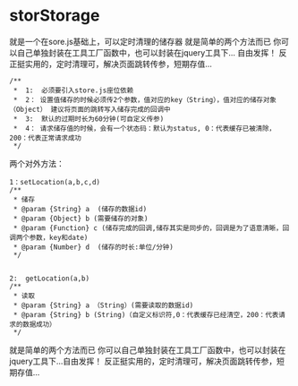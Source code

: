 # storStorage
就是一个在sore.js基础上，可以定时清理的储存器
就是简单的两个方法而已   你可以自己单独封装在工具工厂函数中，也可以封装在jquery工具下... 自由发挥！
反正挺实用的，定时清理可，解决页面跳转传参，短期存值...



    /**
     *  1:  必须要引入store.js座位依赖
     *  2： 设置值储存的时候必须传2个参数，值对应的key（String），值对应的储存对象（Object） 建议将页面的跳转写入储存完成的回调中
     *  3:  默认的过期时长为60分钟(可自定义传参)
     *  4： 请求储存值的时候，会有一个状态码：默认为status, 0：代表缓存已被清除，200：代表正常请求成功
     */
     
两个对外方法：

    1：setLocation(a,b,c,d)  
    /**
     * 储存
     * @param {String} a  (储存的数据id)
     * @param {Object} b (需要储存的对象)
     * @param {Function} c (储存完成的回调,储存其实是同步的，回调是为了语意清晰，回调两个参数，key和date)
     * @param {Number} d  (储存的时长:单位/分钟)
     */
     
     
    2:  getLocation(a,b)
    /**
     * 读取
     * @param {String} a （String）(需要读取的数据id)
     * @param {String} b (String)（自定义标识符,0：代表缓存已经清空，200：代表请求的数据成功）
     */
    


就是简单的两个方法而已   你可以自己单独封装在工具工厂函数中，也可以封装在jquery工具下...自由发挥！
反正挺实用的，定时清理可，解决页面跳转传参，短期存值...
